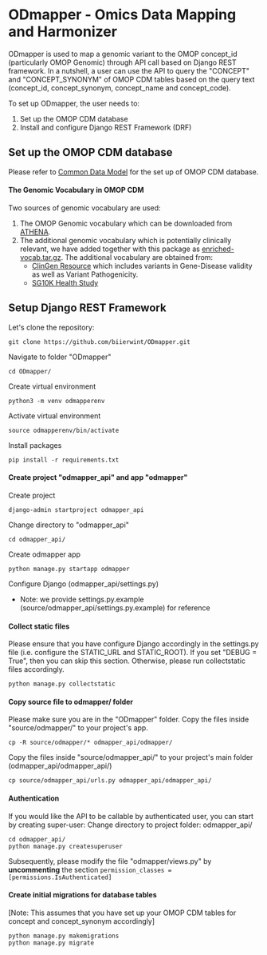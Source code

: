 # ODmapper - Omics Data Mapping and Harmonizer
ODmapper is used to map a genomic variant to the OMOP concept_id (particularly OMOP Genomic) through API call based on Django REST framework.
In a nutshell, a user can use the API to query the "CONCEPT" and "CONCEPT_SYNONYM" of OMOP CDM tables based on the query text (concept_id, concept_synonym, concept_name and concept_code).

To set up ODmapper, the user needs to:
1. Set up the OMOP CDM database
2. Install and configure Django REST Framework (DRF)

## Set up the OMOP CDM database
Please refer to [Common Data Model](https://github.com/OHDSI/CommonDataModel/) for the set up of OMOP CDM database.

#### The Genomic Vocabulary in OMOP CDM
Two sources of genomic vocabulary are used:
1. The OMOP Genomic vocabulary which can be downloaded from [ATHENA](https://athena.ohdsi.org/vocabulary/list).
2. The additional genomic vocabulary which is potentially clinically relevant, we have added together with this package as [enriched-vocab.tar.gz](./enriched-vocab.tar.gz). The additional vocabulary are obtained from:
    - [ClinGen Resource](https://search.clinicalgenome.org/kb/downloads) which includes variants in Gene-Disease validity as well as Variant Pathogenicity.
    - [SG10K Health Study](https://pubmed.ncbi.nlm.nih.gov/36335097/)

## Setup Django REST Framework
Let's clone the repository:
```
git clone https://github.com/biierwint/ODmapper.git
```
Navigate to folder "ODmapper"
```
cd ODmapper/
```
Create virtual environment
```
python3 -m venv odmapperenv
```
Activate virtual environment
```
source odmapperenv/bin/activate
```
Install packages
```
pip install -r requirements.txt
```

#### Create project "odmapper_api" and app "odmapper"
Create project
```
django-admin startproject odmapper_api
```
Change directory to "odmapper_api"
```
cd odmapper_api/
```
Create odmapper app
```
python manage.py startapp odmapper
```
Configure Django (odmapper_api/settings.py)
- Note: we provide settings.py.example (source/odmapper_api/settings.py.example) for reference


#### Collect static files
Please ensure that you have configure Django accordingly in the settings.py file (i.e. configure the STATIC_URL and STATIC_ROOT). If you set "DEBUG = True", then you can skip this section. Otherwise, please run collectstatic files accordingly.
```
python manage.py collectstatic
```

#### Copy source file to odmapper/ folder
Please make sure you are in the "ODmapper" folder.
Copy the files inside "source/odmapper/" to your project's app.
```
cp -R source/odmapper/* odmapper_api/odmapper/
```
Copy the files inside "source/odmapper_api/" to your project's main folder (odmapper_api/odmapper_api/)
```
cp source/odmapper_api/urls.py odmapper_api/odmapper_api/
```

#### Authentication
If you would like the API to be callable by authenticated user, you can start by creating super-user:
Change directory to project folder: odmapper_api/
```
cd odmapper_api/
python manage.py createsuperuser
```
Subsequently, please modify the file "odmapper/views.py" by **uncommenting** the section `permission_classes = [permissions.IsAuthenticated]`

#### Create initial migrations for database tables
[Note: This assumes that you have set up your OMOP CDM tables for concept and concept_synonym accordingly]
```
python manage.py makemigrations
python manage.py migrate
```
